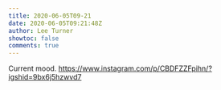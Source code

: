 ```yaml
---
title: 2020-06-05T09-21
date: 2020-06-05T09:21:48Z
author: Lee Turner
showtoc: false
comments: true
---
```


Current mood. https://www.instagram.com/p/CBDFZZFpihn/?igshid=9bx6j5hzwvd7

